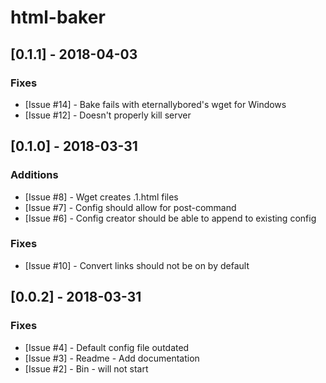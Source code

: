 # html-baker

## [0.1.1] - 2018-04-03

### Fixes

- [Issue #14] - Bake fails with eternallybored's wget for Windows
- [Issue #12] - Doesn't properly kill server

## [0.1.0] - 2018-03-31

### Additions

- [Issue #8] - Wget creates .1.html files
- [Issue #7] - Config should allow for post-command
- [Issue #6] - Config creator should be able to append to existing config

### Fixes

- [Issue #10] - Convert links should not be on by default

## [0.0.2] - 2018-03-31

### Fixes

- [Issue #4] - Default config file outdated
- [Issue #3] - Readme - Add documentation
- [Issue #2] - Bin - will not start
